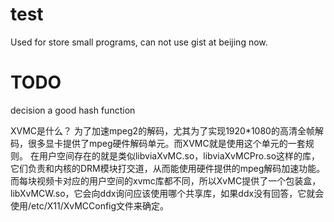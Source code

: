 # test
Used for store small programs, can not use gist at beijing now. 
# TODO
decision a good hash function 

XVMC是什么？
为了加速mpeg2的解码，尤其为了实现1920*1080的高清全帧解码，很多显卡提供了mpeg硬件解码单元。而XVMC就是使用这个单元的一套规则。
在用户空间存在的就是类似libviaXvMC.so，libviaXvMCPro.so这样的库，它们负责和内核的DRM模块打交道，从而能使用硬件提供的mpeg解码加速功能。而每块视频卡对应的用户空间的xvmc库都不同，所以XvMC提供了一个包装盒，libXvMCW.so，它会向ddx询问应该使用哪个共享库，如果ddx没有回答，它就会使用/etc/X11/XvMCConfig文件来确定。
